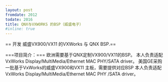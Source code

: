 ```yaml
---
layout: post
fromdate: 2012
todate: 2016
title: QNX与VXWORKS 的BSP（威盛电子）
#inline: true
---
```

== 开发 威盛VX900/VX11 的VXWorks 与 QNX BSP.==

===项目简介：===
欧洲需要基于QNX定制VX900/VX11的BSP。
本人负责适配VxWorks Display/MultiMedia/Ethernet MAC PHY/SATA driver。
美国GE采购一批基于VxWorks的威盛VX900和VX11 主板，需要提供对应BSP
本人负责适配VxWorks Display/MultiMedia/Ethernet MAC PHY /SATA driver。
